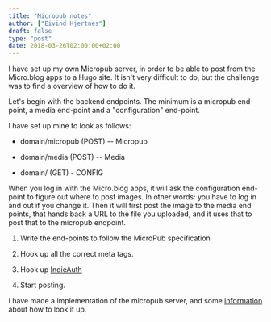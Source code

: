 ```yaml
---
title: "Micropub notes"
author: ["Eivind Hjertnes"]
draft: false
type: "post"
date: 2018-03-26T02:00:00+02:00
---
```


I have set up my own Micropub server, in order to be able to post from
the Micro.blog apps to a Hugo site. It isn't very difficult to do, but
the challenge was to find a overview of how to do it.

Let's begin with the backend endpoints. The minimum is a micropub
end-point, a media end-point and a "configuration" end-point.

I have set up mine to look as follows:

-   domain/micropub (POST) -- Micropub

-   domain/media (POST) -- Media

-   domain/ (GET) - CONFIG

When you log in with the Micro.blog apps, it will ask the configuration
end-point to figure out where to post images. In other words: you have
to log in and out if you change it. Then it will first post the image to
the media end points, that hands back a URL to the file you uploaded,
and it uses that to post that to the micropub endpoint.

1.  Write the end-points to follow the MicroPub specification

2.  Hook up all the correct meta tags.

3.  Hook up [IndieAuth](https://indieauth.com)

4.  Start posting.

I have made a implementation of the micropub server, and some
[information](https://github.com/hjertnes/micropub) about how to look
it up.
